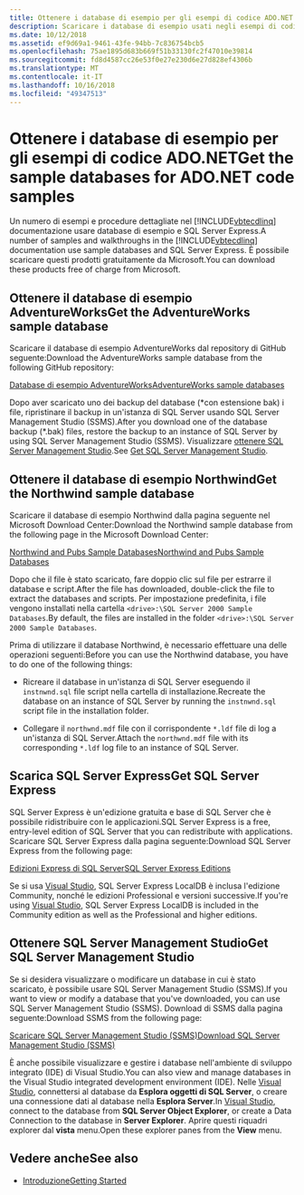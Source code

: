 ```yaml
---
title: Ottenere i database di esempio per gli esempi di codice ADO.NET
description: Scaricare i database di esempio usati negli esempi di codice nella documentazione di ADO.NET, nonché strumenti di gestione e di SQL Server
ms.date: 10/12/2018
ms.assetid: ef9d69a1-9461-43fe-94bb-7c836754bcb5
ms.openlocfilehash: 75ae1895d683b669f51b33130fc2f47010e39814
ms.sourcegitcommit: fd8d4587cc26e53f0e27e230d6e27d828ef4306b
ms.translationtype: MT
ms.contentlocale: it-IT
ms.lasthandoff: 10/16/2018
ms.locfileid: "49347513"
---
```

# <a name="get-the-sample-databases-for-adonet-code-samples"></a><span data-ttu-id="89517-103">Ottenere i database di esempio per gli esempi di codice ADO.NET</span><span class="sxs-lookup"><span data-stu-id="89517-103">Get the sample databases for ADO.NET code samples</span></span>

<span data-ttu-id="89517-104">Un numero di esempi e procedure dettagliate nel [!INCLUDE[vbtecdlinq](../../../../../../includes/vbtecdlinq-md.md)] documentazione usare database di esempio e SQL Server Express.</span><span class="sxs-lookup"><span data-stu-id="89517-104">A number of samples and walkthroughs in the [!INCLUDE[vbtecdlinq](../../../../../../includes/vbtecdlinq-md.md)] documentation use sample databases and SQL Server Express.</span></span> <span data-ttu-id="89517-105">È possibile scaricare questi prodotti gratuitamente da Microsoft.</span><span class="sxs-lookup"><span data-stu-id="89517-105">You can download these products free of charge from Microsoft.</span></span>

## <a name="get-the-adventureworks-sample-database"></a><span data-ttu-id="89517-106">Ottenere il database di esempio AdventureWorks</span><span class="sxs-lookup"><span data-stu-id="89517-106">Get the AdventureWorks sample database</span></span>

<span data-ttu-id="89517-107">Scaricare il database di esempio AdventureWorks dal repository di GitHub seguente:</span><span class="sxs-lookup"><span data-stu-id="89517-107">Download the AdventureWorks sample database from the following GitHub repository:</span></span>

[<span data-ttu-id="89517-108">Database di esempio AdventureWorks</span><span class="sxs-lookup"><span data-stu-id="89517-108">AdventureWorks sample databases</span></span>](https://github.com/Microsoft/sql-server-samples/releases/tag/adventureworks)

<span data-ttu-id="89517-109">Dopo aver scaricato uno dei backup del database (\*con estensione bak) i file, ripristinare il backup in un'istanza di SQL Server usando SQL Server Management Studio (SSMS).</span><span class="sxs-lookup"><span data-stu-id="89517-109">After you download one of the database backup (\*.bak) files, restore the backup to an instance of SQL Server by using SQL Server Management Studio (SSMS).</span></span> <span data-ttu-id="89517-110">Visualizzare [ottenere SQL Server Management Studio](#get_ssms).</span><span class="sxs-lookup"><span data-stu-id="89517-110">See [Get SQL Server Management Studio](#get_ssms).</span></span>

## <a name="get-the-northwind-sample-database"></a><span data-ttu-id="89517-111">Ottenere il database di esempio Northwind</span><span class="sxs-lookup"><span data-stu-id="89517-111">Get the Northwind sample database</span></span>

<span data-ttu-id="89517-112">Scaricare il database di esempio Northwind dalla pagina seguente nel Microsoft Download Center:</span><span class="sxs-lookup"><span data-stu-id="89517-112">Download the Northwind sample database from the following page in the Microsoft Download Center:</span></span>

[<span data-ttu-id="89517-113">Northwind and Pubs Sample Databases</span><span class="sxs-lookup"><span data-stu-id="89517-113">Northwind and Pubs Sample Databases</span></span>](https://go.microsoft.com/fwlink?linkid=64296)

<span data-ttu-id="89517-114">Dopo che il file è stato scaricato, fare doppio clic sul file per estrarre il database e script.</span><span class="sxs-lookup"><span data-stu-id="89517-114">After the file has downloaded, double-click the file to extract the databases and scripts.</span></span> <span data-ttu-id="89517-115">Per impostazione predefinita, i file vengono installati nella cartella `<drive>:\SQL Server 2000 Sample Databases`.</span><span class="sxs-lookup"><span data-stu-id="89517-115">By default, the files are installed in the folder `<drive>:\SQL Server 2000 Sample Databases`.</span></span>

<span data-ttu-id="89517-116">Prima di utilizzare il database Northwind, è necessario effettuare una delle operazioni seguenti:</span><span class="sxs-lookup"><span data-stu-id="89517-116">Before you can use the Northwind database, you have to do one of the following things:</span></span>

- <span data-ttu-id="89517-117">Ricreare il database in un'istanza di SQL Server eseguendo il `instnwnd.sql` file script nella cartella di installazione.</span><span class="sxs-lookup"><span data-stu-id="89517-117">Recreate the database on an instance of SQL Server by running the `instnwnd.sql` script file in the installation folder.</span></span>

- <span data-ttu-id="89517-118">Collegare il `northwnd.mdf` file con il corrispondente `*.ldf` file di log a un'istanza di SQL Server.</span><span class="sxs-lookup"><span data-stu-id="89517-118">Attach the `northwnd.mdf` file with its corresponding `*.ldf` log file to an instance of SQL Server.</span></span>

## <a name="get_sql"></a> <span data-ttu-id="89517-119">Scarica SQL Server Express</span><span class="sxs-lookup"><span data-stu-id="89517-119">Get SQL Server Express</span></span>

<span data-ttu-id="89517-120">SQL Server Express è un'edizione gratuita e base di SQL Server che è possibile ridistribuire con le applicazioni.</span><span class="sxs-lookup"><span data-stu-id="89517-120">SQL Server Express is a free, entry-level edition of SQL Server that you can redistribute with applications.</span></span> <span data-ttu-id="89517-121">Scaricare SQL Server Express dalla pagina seguente:</span><span class="sxs-lookup"><span data-stu-id="89517-121">Download SQL Server Express from the following page:</span></span>
  
[<span data-ttu-id="89517-122">Edizioni Express di SQL Server</span><span class="sxs-lookup"><span data-stu-id="89517-122">SQL Server Express Editions</span></span>](https://www.microsoft.com/sql-server/sql-server-editions-express)

<span data-ttu-id="89517-123">Se si usa [Visual Studio](https://www.visualstudio.com/downloads/?utm_medium=microsoft&utm_source=docs.microsoft.com&utm_campaign=button+cta&utm_content=download+vs2017), SQL Server Express LocalDB è inclusa l'edizione Community, nonché le edizioni Professional e versioni successive.</span><span class="sxs-lookup"><span data-stu-id="89517-123">If you're using [Visual Studio](https://www.visualstudio.com/downloads/?utm_medium=microsoft&utm_source=docs.microsoft.com&utm_campaign=button+cta&utm_content=download+vs2017), SQL Server Express LocalDB is included in the Community edition as well as the Professional and higher editions.</span></span>  

## <a name="get_ssms"></a> <span data-ttu-id="89517-124">Ottenere SQL Server Management Studio</span><span class="sxs-lookup"><span data-stu-id="89517-124">Get SQL Server Management Studio</span></span>
<span data-ttu-id="89517-125">Se si desidera visualizzare o modificare un database in cui è stato scaricato, è possibile usare SQL Server Management Studio (SSMS).</span><span class="sxs-lookup"><span data-stu-id="89517-125">If you want to view or modify a database that you've downloaded, you can use SQL Server Management Studio (SSMS).</span></span> <span data-ttu-id="89517-126">Download di SSMS dalla pagina seguente:</span><span class="sxs-lookup"><span data-stu-id="89517-126">Download SSMS from the following page:</span></span>

[<span data-ttu-id="89517-127">Scaricare SQL Server Management Studio (SSMS)</span><span class="sxs-lookup"><span data-stu-id="89517-127">Download SQL Server Management Studio (SSMS)</span></span>](/sql/ssms/download-sql-server-management-studio-ssms) 

<span data-ttu-id="89517-128">È anche possibile visualizzare e gestire i database nell'ambiente di sviluppo integrato (IDE) di Visual Studio.</span><span class="sxs-lookup"><span data-stu-id="89517-128">You can also view and manage databases in the Visual Studio integrated development environment (IDE).</span></span> <span data-ttu-id="89517-129">Nelle [Visual Studio](https://www.visualstudio.com/downloads/?utm_medium=microsoft&utm_source=docs.microsoft.com&utm_campaign=button+cta&utm_content=download+vs2017), connettersi al database da **Esplora oggetti di SQL Server**, o creare una connessione dati al database nella **Esplora Server**.</span><span class="sxs-lookup"><span data-stu-id="89517-129">In [Visual Studio](https://www.visualstudio.com/downloads/?utm_medium=microsoft&utm_source=docs.microsoft.com&utm_campaign=button+cta&utm_content=download+vs2017), connect to the database from **SQL Server Object Explorer**, or create a Data Connection to the database in **Server Explorer**.</span></span> <span data-ttu-id="89517-130">Aprire questi riquadri explorer dal **vista** menu.</span><span class="sxs-lookup"><span data-stu-id="89517-130">Open these explorer panes from the **View** menu.</span></span>
  
## <a name="see-also"></a><span data-ttu-id="89517-131">Vedere anche</span><span class="sxs-lookup"><span data-stu-id="89517-131">See also</span></span>

- [<span data-ttu-id="89517-132">Introduzione</span><span class="sxs-lookup"><span data-stu-id="89517-132">Getting Started</span></span>](../../../../../../docs/framework/data/adonet/sql/linq/getting-started.md)
